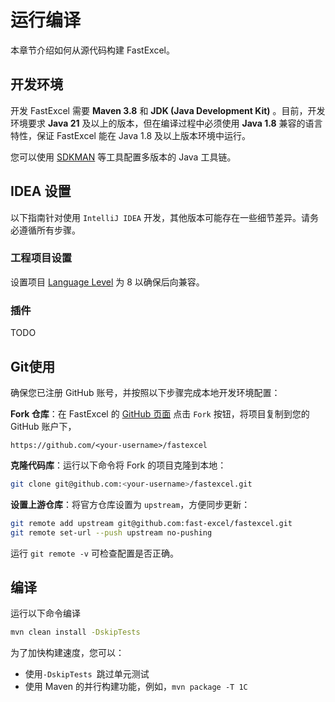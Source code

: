# 运行编译

本章节介绍如何从源代码构建 FastExcel。

## 开发环境

开发 FastExcel 需要 **Maven 3.8** 和 **JDK (Java Development Kit)** 。目前，开发环境要求 **Java 21** 及以上的版本，但在编译过程中必须使用 **Java 1.8** 兼容的语言特性，保证 FastExcel 能在 Java 1.8 及以上版本环境中运行。

您可以使用 [SDKMAN](https://sdkman.io/) 等工具配置多版本的 Java 工具链。

## IDEA 设置
以下指南针对使用 `IntelliJ IDEA` 开发，其他版本可能存在一些细节差异。请务必遵循所有步骤。

### 工程项目设置
设置项目 [Language Level](https://www.jetbrains.com/help/idea/project-settings-and-structure.html#language-level) 为 8 以确保后向兼容。

### 插件
TODO

## Git使用
确保您已注册 GitHub 账号，并按照以下步骤完成本地开发环境配置：

**Fork 仓库**：在 FastExcel 的 [GitHub 页面](https://github.com/fast-excel/fastexcel) 点击 `Fork` 按钮，将项目复制到您的 GitHub 账户下，
```
https://github.com/<your-username>/fastexcel
```

**克隆代码库**：运行以下命令将 Fork 的项目克隆到本地：
```bash
git clone git@github.com:<your-username>/fastexcel.git
```

**设置上游仓库**：将官方仓库设置为 `upstream`，方便同步更新：
```bash
git remote add upstream git@github.com:fast-excel/fastexcel.git
git remote set-url --push upstream no-pushing
```

运行 `git remote -v` 可检查配置是否正确。

## 编译
运行以下命令编译
```bash
mvn clean install -DskipTests
```

为了加快构建速度，您可以：
- 使用`-DskipTests `跳过单元测试
- 使用 Maven 的并行构建功能，例如，`mvn package -T 1C`
